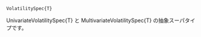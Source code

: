 ```
VolatilitySpec{T}
```

UnivariateVolatilitySpec{T} と MultivariateVolatilitySpec{T} の抽象スーパタイプです。
